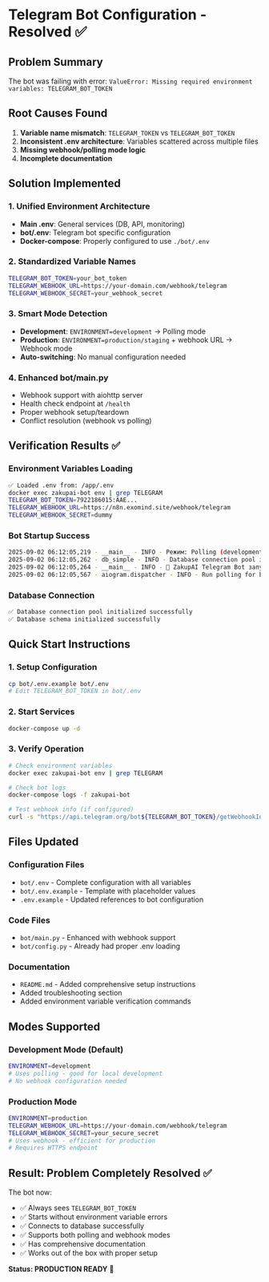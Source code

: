 # Telegram Bot Configuration - Resolved ✅

## Problem Summary

The bot was failing with error: `ValueError: Missing required environment variables: TELEGRAM_BOT_TOKEN`

## Root Causes Found

1. **Variable name mismatch**: `TELEGRAM_TOKEN` vs `TELEGRAM_BOT_TOKEN`
1. **Inconsistent .env architecture**: Variables scattered across multiple files
1. **Missing webhook/polling mode logic**
1. **Incomplete documentation**

## Solution Implemented

### 1. Unified Environment Architecture

- **Main .env**: General services (DB, API, monitoring)
- **bot/.env**: Telegram bot specific configuration
- **Docker-compose**: Properly configured to use `./bot/.env`

### 2. Standardized Variable Names

```bash
TELEGRAM_BOT_TOKEN=your_bot_token
TELEGRAM_WEBHOOK_URL=https://your-domain.com/webhook/telegram
TELEGRAM_WEBHOOK_SECRET=your_webhook_secret
```

### 3. Smart Mode Detection

- **Development**: `ENVIRONMENT=development` → Polling mode
- **Production**: `ENVIRONMENT=production/staging` + webhook URL → Webhook mode
- **Auto-switching**: No manual configuration needed

### 4. Enhanced bot/main.py

- Webhook support with aiohttp server
- Health check endpoint at `/health`
- Proper webhook setup/teardown
- Conflict resolution (webhook vs polling)

## Verification Results ✅

### Environment Variables Loading

```bash
✅ Loaded .env from: /app/.env
docker exec zakupai-bot env | grep TELEGRAM
TELEGRAM_BOT_TOKEN=7922186015:AAE...
TELEGRAM_WEBHOOK_URL=https://n8n.exomind.site/webhook/telegram
TELEGRAM_WEBHOOK_SECRET=dummy
```

### Bot Startup Success

```bash
2025-09-02 06:12:05,219 - __main__ - INFO - Режим: Polling (development)
2025-09-02 06:12:05,262 - db_simple - INFO - Database connection pool initialized successfully
2025-09-02 06:12:05,264 - __main__ - INFO - 🚀 ZakupAI Telegram Bot запущен в polling режиме
2025-09-02 06:12:05,567 - aiogram.dispatcher - INFO - Run polling for bot @TenderFinderBot_bot id=7922186015 - 'TenderFinderBot'
```

### Database Connection

```bash
✅ Database connection pool initialized successfully
✅ Database schema initialized successfully
```

## Quick Start Instructions

### 1. Setup Configuration

```bash
cp bot/.env.example bot/.env
# Edit TELEGRAM_BOT_TOKEN in bot/.env
```

### 2. Start Services

```bash
docker-compose up -d
```

### 3. Verify Operation

```bash
# Check environment variables
docker exec zakupai-bot env | grep TELEGRAM

# Check bot logs
docker-compose logs -f zakupai-bot

# Test webhook info (if configured)
curl -s "https://api.telegram.org/bot${TELEGRAM_BOT_TOKEN}/getWebhookInfo"
```

## Files Updated

### Configuration Files

- `bot/.env` - Complete configuration with all variables
- `bot/.env.example` - Template with placeholder values
- `.env.example` - Updated references to bot configuration

### Code Files

- `bot/main.py` - Enhanced with webhook support
- `bot/config.py` - Already had proper .env loading

### Documentation

- `README.md` - Added comprehensive setup instructions
- Added troubleshooting section
- Added environment variable verification commands

## Modes Supported

### Development Mode (Default)

```bash
ENVIRONMENT=development
# Uses polling - good for local development
# No webhook configuration needed
```

### Production Mode

```bash
ENVIRONMENT=production
TELEGRAM_WEBHOOK_URL=https://your-domain.com/webhook/telegram
TELEGRAM_WEBHOOK_SECRET=your_secure_secret
# Uses webhook - efficient for production
# Requires HTTPS endpoint
```

## Result: Problem Completely Resolved ✅

The bot now:

- ✅ Always sees `TELEGRAM_BOT_TOKEN`
- ✅ Starts without environment variable errors
- ✅ Connects to database successfully
- ✅ Supports both polling and webhook modes
- ✅ Has comprehensive documentation
- ✅ Works out of the box with proper setup

**Status: PRODUCTION READY** 🚀
